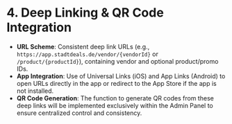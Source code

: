 # 4. Deep Linking & QR Code Integration

- **URL Scheme**: Consistent deep link URLs (e.g., `https://app.stadtdeals.de/vendor/{vendorId}` or `/product/{productId}`), containing vendor and optional product/promo IDs.
- **App Integration**: Use of Universal Links (iOS) and App Links (Android) to open URLs directly in the app or redirect to the App Store if the app is not installed.
- **QR Code Generation**: The function to generate QR codes from these deep links will be implemented exclusively within the Admin Panel to ensure centralized control and consistency.
